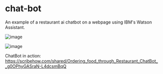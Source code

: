 # chat-bot
An example of a restaurant ai chatbot on a webpage using IBM's Watson Assistant.

![image](https://github.com/Kshitijk14/chat-bot/assets/98537053/759f59d9-6045-41d2-a036-330a59afb6a0)

![image](https://github.com/Kshitijk14/chat-bot/assets/98537053/a7ba3607-26d9-410f-8730-a74e3dc2116f)

ChatBot in action: https://scribehow.com/shared/Ordering_food_through_Restaurant_ChatBot__g0OPhyGASraN-L4dcsmBqQ
